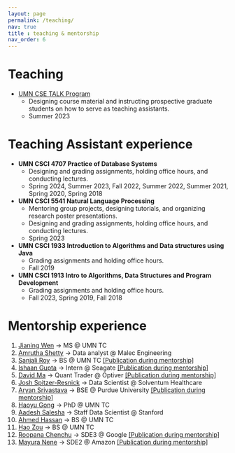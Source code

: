 ```yaml
---
layout: page
permalink: /teaching/
nav: true
title : teaching & mentorship
nav_order: 6
---
```


# Teaching 
-  [UMN CSE TALK Program](https://cei.umn.edu/programs/international-teaching-assistant-ita-program/cse-talk-teaching-and-language-kick)
    * Designing course material and instructing prospective graduate students on how to serve as teaching assistants.
    * Summer 2023  

# Teaching Assistant experience

-  **UMN CSCI 4707 Practice of Database Systems**
    * Designing and grading assignments, holding office hours, and conducting lectures.
    * Spring 2024, Summer 2023, Fall 2022, Summer 2022, Summer 2021, Spring 2020, Spring 2018
-  **UMN CSCI 5541 Natural Language Processing**
    * Mentoring group projects, designing tutorials, and organizing research poster presentations.
    * Designing and grading assignments, holding office hours, and conducting lectures.
    * Spring 2023
-  **UMN CSCI 1933 Introduction to Algorithms and Data structures using Java**  
    * Grading assignments and holding office hours.
    * Fall 2019
-  **UMN CSCI 1913 Intro to Algorithms, Data Structures and Program Development** 
    * Grading assignments and holding office hours.
    * Fall 2023, Spring 2019, Fall 2018    

# Mentorship experience
1. [Jianing Wen](jianingwen.github.io/) -> MS @ UMN TC
2. [Amrutha Shetty](https://amruthashetty3899.wixsite.com/amruthaslittleworld) -> Data analyst @ Malec Engineering
3. [Sanjali Roy](https://github.com/sanjaliroy) -> BS @ UMN TC [[Publication during mentorship]](https://arxiv.org/pdf/2401.14698)
4. [Ishaan Gupta](https://ishaang-1.github.io/portfolio/) -> Intern @ Seagate [[Publication during mentorship]](https://aclanthology.org/2024.findings-naacl.34/)
5. [David Ma](https://www.linkedin.com/in/david-ma-8551b39b/) -> Quant Trader @ Optiver [[Publication during mentorship]](https://aclanthology.org/2023.findings-acl.243/)
6. [Josh Spitzer-Resnick](https://www.linkedin.com/in/joshspitzerresnick/) -> Data Scientist @ Solventum Healthcare
7. [Aryan Srivastava](https://www.linkedin.com/in/aryan-srivastava-9b1664185/) -> BSE @ Purdue University [[Publication during mentorship]](https://cse.umn.edu/cs/feature-stories/public-insights-covid19-vaccination-using-exploratory-and-sentiment-analysis)
9. [Haoyu Gong](https://www.linkedin.com/in/haoyu-gong-14abb8203/) -> PhD @ UMN TC
10. [Aadesh Salesha](https://www.linkedin.com/in/aadesh-salecha/) -> Staff Data Scientist @ Stanford
11. [Ahmed Hassan](https://cse.umn.edu/college/alumni/cse-mentor-program) -> BS @ UMN TC
12. [Hao Zou](https://haozou-official.github.io/) -> BS @ UMN TC
13. [Roopana Chenchu](https://www.linkedin.com/in/roopana-vuppalapati-chenchu-b5871458/) -> SDE3 @ Google [[Publication during mentorship]](https://aclanthology.org/2022.wnut-1.19.pdf)
14. [Mayura Nene](https://www.linkedin.com/in/mayura-nene/) -> SDE2 @ Amazon [[Publication during mentorship]](https://www.proquest.com/openview/c037a7dcf06919d66de63c37f9abac79/1?pq-origsite=gscholar&cbl=40231)
